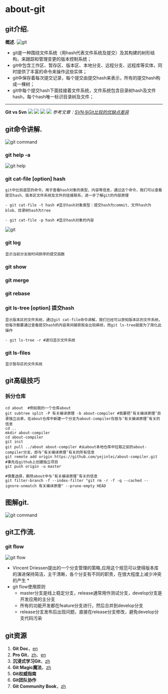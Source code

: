 # about-git
## git介绍.
**概述.**
![git](doc/git.png)

- git是一种围绕文件系统（用hash代表文件系统及提交）及其构建的树形结构，来跟踪和管理变更的版本控制系统；
- git中包含工作区、暂存区、版本区、本地分支、远程分支、远程库等实体，同时提供了丰富的命令来操作这些实体；
- git中保存着每次提交记录，每个提交由提交hash来表示，所有的提交hash构成一棵树；
- git中每个提交hash下面挂接着文件系统，文件系统包含目录树hash及文件hash，每个hash唯一标识目录树及文件；

---

**Git vs Svn**
![](doc/svn_git1.png)
![](doc/svn_git_server1.png)
![](doc/svn_git2.png)
![](doc/svn_git_server2.png)
*参考文章：[SVN与Git比较的优缺点差异](https://www.cnblogs.com/Sungeek/p/9152223.html)*

## git命令讲解.
![git command](doc/有关Git.png)
### git help -a
![git help](doc/git_version.PNG)

### git cat-file [option] hash
	git中比较底层的命令，用于查看hash对象的类型、内容等信息，通过这个命令，我们可以查看提交hash、版本区文件系统及文件的挂接联系，进一步了解git的内部原理
	
	- git cat-file -t hash #显示hash对象类型：提交hash为commit、文件hash为blob、目录树hash为tree
	
	- git cat-file -p hash #显示hash对象的内容
	
![git](doc/git-cat-file.PNG) 

### git log
	
	显示当前分支按时间排序的提交函数	

### git show

### git merge

### git rebase

### git ls-tree [option] 提交hash

	显示版本区的文件系统，通过git cat-file命令讲解，我们已经可以获知版本区的文件系统，但每次都要通过查看提交hash的内容来间接获取会比较麻烦，而git ls-tree就是为了简化此操作
	
	- git ls-tree -r #递归显示文件系统

### git ls-files

	显示暂存区的文件系统

##  git高级技巧
### 拆分仓库
	cd about  #例如我的一个仓库about
	git subtree split -P 有关编译原理 -b about-compiler #我要把‘有关编译原理’目录独立出来，在about仓库中新建一个分支为about-compiler存放与‘有关编译原理’有关的信息
	cd ..
	mkdir about-compiler
	cd about-compiler
	git init
	git pull ../about about-compiler #从about本地仓库中拉取之前的about-compiler分支，即与‘有关编译原理’有关的所有信息
	git remote add origin https://github.com/yejinlei/about-compiler.git   #事先在github上创建独立项目
	git push origin -u master

	#慎重选择，删除about中与‘有关编译原理’有关的信息
	git filter-branch -f --index-filter "git rm -r -f -q --cached --ignore-unmatch 有关编译原理" --prune-empty HEAD

## 图解git.
![git command](doc/git_workflow1.png)

## git工作流.
### git flow
![git flow](doc/git_flow.png)
- Vincent Driessen提出的一个分支管理的策略,应用这个规范可以使得版本库的演进保持简洁，主干清晰，各个分支有不同的职责，在很大程度上减少冲突的产生 *
- git flow使用原则
  - master分支是线上稳定分支，release通常用作测试分支，develop分支是开发应用的主分支
  - 所有的功能开发都在feature分支进行，然后合并到develop分支
  - release分支发布后出现问题，直接在release分支修改，避免develop分支代码污染

## git资源
1. **Git Doc**，[en](https://git-scm.com/docs)
2. **Pro Git**，[zh](https://git-scm.com/book/zh/v2)、[en](https://git-scm.com/book/en/v2)
3. **沉浸式学习Git**，[zh](http://higrid.net/hi/books/gitimmersion)
4. **Git Magic魔法**，[zh](http://higrid.net/hi/books/gitmagic)
5. **Git权威指南**
6. **Git团队协作**
7. **Git Community Book**，[zh](http://gitbook.liuhui998.com/)